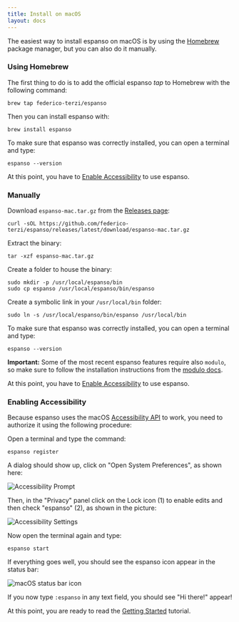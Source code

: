 ```yaml
---
title: Install on macOS
layout: docs
---
```

The easiest way to install espanso on macOS is by using the [Homebrew](https://brew.sh/)
package manager, but you can also do it manually.

### Using Homebrew

The first thing to do is to add the official espanso *tap* to Homebrew with
the following command:

```
brew tap federico-terzi/espanso
```

Then you can install espanso with:

```
brew install espanso
```

To make sure that espanso was correctly installed, you can open a terminal and type:

```
espanso --version
```

At this point, you have to [Enable Accessibility](#enabling-accessibility) to use espanso.

### Manually

Download `espanso-mac.tar.gz` from the [Releases page](https://github.com/federico-terzi/espanso/releases):

```
curl -sOL https://github.com/federico-terzi/espanso/releases/latest/download/espanso-mac.tar.gz
```

Extract the binary:

```
tar -xzf espanso-mac.tar.gz
```

Create a folder to house the binary:

```
sudo mkdir -p /usr/local/espanso/bin
sudo cp espanso /usr/local/espanso/bin/espanso
```

Create a symbolic link in your `/usr/local/bin` folder:

```
sudo ln -s /usr/local/espanso/bin/espanso /usr/local/bin
```

To make sure that espanso was correctly installed, you can open a terminal and type:

```
espanso --version
```

**Important:** Some of the most recent espanso features require also `modulo`, so make sure to follow the installation instructions from the [modulo docs](https://github.com/federico-terzi/modulo#macos).

At this point, you have to [Enable Accessibility](#enabling-accessibility) to use espanso.

### Enabling Accessibility

Because espanso uses the macOS [Accessibility API](https://developer.apple.com/library/archive/documentation/Accessibility/Conceptual/AccessibilityMacOSX/)
to work, you need to authorize it using the following procedure:

Open a terminal and type the command:

```
espanso register
```

A dialog should show up, click on "Open System Preferences", as shown here:

![Accessibility Prompt](/img/docs/accessibility-prompt.png)

Then, in the "Privacy" panel click on the Lock icon (1) to enable edits and 
then check "espanso" (2), as shown in the picture:

![Accessibility Settings](/img/docs/accessibility-macos-enable.png)

Now open the terminal again and type:

```
espanso start
```

If everything goes well, you should see the espanso icon appear in the status bar:

![macOS status bar icon](/img/docs/espanso-icon-macos-statusbar.png)

If you now type `:espanso` in any text field, you should see "Hi there!" appear! 

At this point, you are ready to read the [Getting Started](/docs/get-started/) tutorial.

